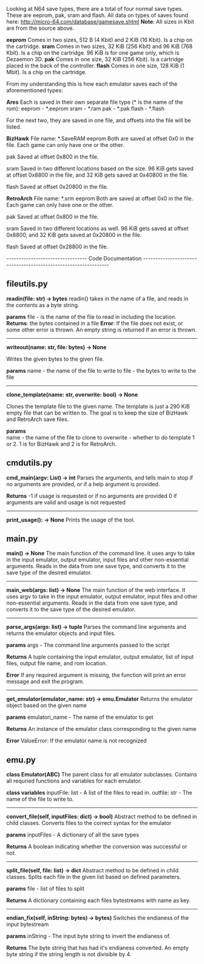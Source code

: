 Looking at N64 save types, there are a total of four normal save types. These are eeprom, pak, sram and flash.
All data on types of saves found here: http://micro-64.com/database/gamesave.shtml
**Note**: All sizes in Kbit are from the source above.

**eeprom**
Comes in two sizes, 512 B (4 Kbit) and 2 KiB (16 Kbit). Is a chip on the cartridge. 
**sram**
Comes in two sizes, 32 KiB (256 Kbit) and 96 KiB (768 Kbit). Is a chip on the cartridge. 96 KiB is for one game only, which is Dezaemon 3D.
**pak**
Comes in one size, 32 KiB (256 Kbit). Is a cartridge placed in the back of the controller.
**flash**
Comes in one size, 128 KiB (1 Mbit). Is a chip on the cartridge.

From my understanding this is how each emulator saves each of the aforementioned types:

**Ares**
Each is saved in their own separate file type (\* is the name of the rom):
eeprom - \*.eeprom
sram - \*.ram
pak - \*.pak
flash - \*.flash

For the next two, they are saved in one file, and offsets into the file will be listed.

**BizHawk**
File name: \*.SaveRAM
eeprom
Both are saved at offset 0x0 in the file. Each game can only have one or the other.

pak
Saved at offset 0x800 in the file.

sram
Saved in two different locations based on the size. 96 KiB gets saved at offset 0x8800 in the file, and 32 KiB gets saved at 0x40800 in the file.

flash
Saved at offset 0x20800 in the file.

**RetroArch**
File name: \*.srm
eeprom 
Both are saved at offset 0x0 in the file. Each game can only have one or the other.

pak
Saved at offset 0x800 in the file.

sram
Saved in two different locations as well. 96 KiB gets saved at offset 0x8800, and 32 KiB gets saved at 0x20800 in the file.

flash
Saved at offset 0x28800 in the file.


--------------------------------- Code Documentation ----------------------------------------------------------------
## fileutils.py
**readin(file: str) -> bytes**
readin() takes in the name of a file, and reads in the contents as a byte string.

**params**
file - is the name of the file to read in including the location.
**Returns**: the bytes contained in a file
**Error**: If the file does not exist, or some other error is thrown. An empty string is returned if an error is thrown.

------------------------------------------------------------------------------------------------------------------------
**writeout(name: str, file: bytes) -> None**

Writes the given bytes to the given file.

**params**
name - the name of the file to write to
file - the bytes to write to the file

------------------------------------------------------------------------------------------------------------------------
**clone_template(name: str, overwrite: bool) -> None**

Clones the template file to the given name. The template is just a 290 KiB empty file that can be written to. The goal is to keep the size of BizHawk and RetroArch save files.

**params**    
name - the name of the file to clone to
overwrite - whether to do template 1 or 2. 1 is for BizHawk and 2 is for RetroArch.

## cmdutils.py
**cmd_main(argv: List) -> int**
Parses the arguments, and tells main to stop if no arguments are provided, or if a help argument is provided.
    
**Returns**
-1 if usage is requested or if no arguments are provided
0 if arguments are valid and usage is not requested

------------------------------------------------------------------------------------------------------------------------
**print_usage(): -> None**
Prints the usage of the tool.

## main.py
**main() -> None**
The main function of the command line. It uses argv to take in the input emulator, output emulator, input files and other non-essential arguments.
Reads in the data from one save type, and converts it to the save type of the desired emulator.

------------------------------------------------------------------------------------------------------------------------
**main_web(args: list) -> None**
The main function of the web interface. It uses argv to take in the input emulator, output emulator, input files and other non-essential arguments.
Reads in the data from one save type, and converts it to the save type of the desired emulator.

------------------------------------------------------------------------------------------------------------------------
**parse_args(args: list) -> tuple**
Parses the command line arguments and returns the emulator objects and input files.

**params**
args - The command line arguments passed to the script

**Returns**
A tuple containing the input emulator, output emulator, list of input files, output file name, and rom location.

**Error**
If any required argument is missing, the function will print an error message and exit the program.

------------------------------------------------------------------------------------------------------------------------
**get_emulator(emulator_name: str) -> emu.Emulator**
Returns the emulator object based on the given name

**params**
emulatori\_name - The name of the emulator to get

**Returns**
An instance of the emulator class corresponding to the given name
    
**Error**
ValueError: If the emulator name is not recognized


## emu.py
**class Emulator(ABC)**
The parent class for all emulator subclasses. Contains all requried functions and variables for each emulator.

**class variables**
inputFile: list - A list of the files to read in.
outfile: str - The name of the file to write to.

------------------------------------------------------------------------------------------------------------------------
**convert_file(self, inputFiles: dict) -> bool)**
Abstract method to be defined in child classes. Converts files to the correct syntax for the emulator

**params**
inputFiles - A dictionary of all the save types

**Returns**
A boolean indicating whether the conversion was successful or not.

------------------------------------------------------------------------------------------------------------------------
**split_file(self, file: list) -> dict**
Abstract method to be defined in child classes. Splits each file in the given list based on defined parameters.

**params**
file - list of files to split

**Returns**
A dictionary containing each files bytestreams with name as key.

------------------------------------------------------------------------------------------------------------------------
**endian_fix(self, inString: bytes) -> bytes)**
Switches the endianess of the input bytestream

**params**
inString - The input byte string to invert the endianess of.

**Returns**
The byte string that has had it's endianess converted.
An empty byte string if the string length is not divisible by 4.
